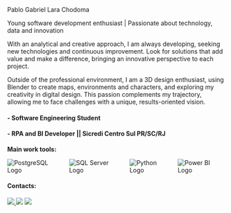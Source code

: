 </div>
 
 &nbsp;
 &nbsp;



Pablo Gabriel Lara Chodoma

Young software development enthusiast | Passionate about technology, data and innovation

With an analytical and creative approach, I am always developing, seeking new technologies and continuous improvement. Look for solutions that add value and make a difference, bringing an innovative perspective to each project.

Outside of the professional environment, I am a 3D design enthusiast, using Blender to create maps, environments and characters, and exploring my creativity in digital design. This passion complements my trajectory, allowing me to face challenges with a unique, results-oriented vision.

#### - Software Engineering Student
#### - RPA and BI Developer || Sicredi Centro Sul PR/SC/RJ

<div>
  <p><strong>Main work tools:</strong></p>
  <div style="display: flex; gap: 12px; align-items: center;">
    <!-- PostgreSQL logo -->
    <img src="https://img.shields.io/badge/PostgreSQL-316192?style=for-the-badge&logo=postgresql&logoColor=white" alt="PostgreSQL Logo" />
    <!-- SQL Server logo -->
    <img src="https://img.shields.io/badge/SQL%20Server-CC2927?style=for-the-badge&logo=microsoft-sql-server&logoColor=white" alt="SQL Server Logo" />
    <!-- Python logo -->
    <img src="https://img.shields.io/badge/Python-3776AB?style=for-the-badge&logo=python&logoColor=white" alt="Python Logo" />
    <!-- Power BI logo -->
    <img src="https://img.shields.io/badge/Power%20BI-F2C811?style=for-the-badge&logo=power-bi&logoColor=black" alt="Power BI Logo" />
  </div>
</div>


#### Contacts:

<div> 
<a href="https://www.instagram.com/pablogl.chodoma" target="_blank"><img src="https://img.shields.io/badge/-Instagram-%23E4405F?style=for-the-badge&logo=instagram&logoColor=white">
</a>
<a href="https://www.linkedin.com/in/pablogl-chodoma/" target="_blank"><img src="https://img.shields.io/badge/-LinkedIn-%230077B5?style=for-the-badge&logo=linkedin&logoColor=white"  target="_blank"></a> 
 <a href = "https://discordapp.com/users/758684560077881394"> <img src="https://img.shields.io/badge/Discord-%235865F2.svg?style=for-the-badge&logo=discord&logoColor=white" target="_blank"></a>
</div>

